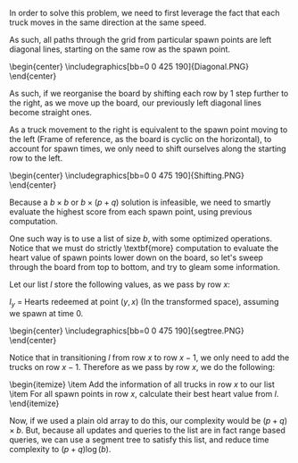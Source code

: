 In order to solve this problem, we need to first leverage the fact that each truck moves in the same direction at the same speed.

As such, all paths through the grid from particular spawn points are left diagonal lines, starting on the same row as the spawn point.

\begin{center}
\includegraphics[bb=0 0 425 190]{Diagonal.PNG}
\end{center}

As such, if we reorganise the board by shifting each row by 1 step further to the right, as we move up the board, our previously left diagonal lines become straight ones.

As a truck movement to the right is equivalent to the spawn point moving to the left (Frame of reference, as the board is cyclic on the horizontal), to account for spawn times, we only need to shift ourselves along the starting row to the left.

\begin{center}
\includegraphics[bb=0 0 475 190]{Shifting.PNG}
\end{center}

Because a $b\times b$ or $b\times (p+q)$ solution is infeasible, we need to smartly evaluate the highest score from each spawn point, using previous computation.

One such way is to use a list of size $b$, with some optimized operations. Notice that we must do strictly \textbf{more} computation to evaluate the heart value of spawn points lower down on the board, so let's sweep through the board from top to bottom, and try to gleam some information.

Let our list $l$ store the following values, as we pass by row $x$:

$l_y$ = Hearts redeemed at point $(y, x)$ (In the transformed space), assuming we spawn at time 0.

\begin{center}
\includegraphics[bb=0 0 475 190]{segtree.PNG}
\end{center}

Notice that in transitioning $l$ from row $x$ to row $x-1$, we only need to add the trucks on row $x-1$. Therefore as we pass by row $x$, we do the following:

\begin{itemize}
    \item Add the information of all trucks in row $x$ to our list
    \item For all spawn points in row $x$, calculate their best heart value from $l$.
\end{itemize}

Now, if we used a plain old array to do this, our complexity would be $(p+q)\times b$. But, because all updates and queries to the list are in fact range based queries, we can use a segment tree to satisfy this list, and reduce time complexity to $(p+q)\log(b)$.
